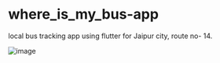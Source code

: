 # where_is_my_bus-app
local bus tracking app using flutter for Jaipur city, route no- 14.

![image](https://user-images.githubusercontent.com/95268596/221164327-7687df35-0af9-4fa3-b578-cb58d4dfac44.png)
